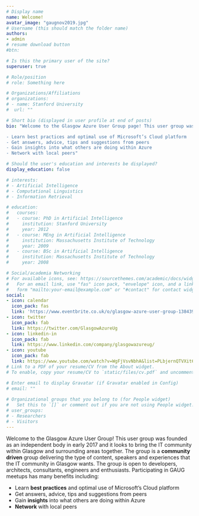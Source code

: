 ```yaml
---
# Display name
name: Welcome!
avatar_image: "gaugnov2019.jpg"
# Username (this should match the folder name)
authors:
- admin
# resume download button
#btn:

# Is this the primary user of the site?
superuser: true

# Role/position
# role: Something here

# Organizations/Affiliations
# organizations:
# - name: Stanford University
#  url: ""

# Short bio (displayed in user profile at end of posts)
bio: "Welcome to the Glasgow Azure User Group page! This user group was founded as an independent body in early 2017 and it looks to bring the IT community within Glasgow and surrounding areas together. The group is a community driven group delivering the type of content, speakers and experiences that the IT community in Glasgow wants. The group is open to developers, architects, consultants, engineers and enthusiasts. Participating in meetups has many benefits including:

- Learn best practices and optimal use of Microsoft’s Cloud platform
- Get answers, advice, tips and suggestions from peers
- Gain insights into what others are doing within Azure
- Network with local peers"

# Should the user's education and interests be displayed?
display_education: false

# interests:
# - Artificial Intelligence
# - Computational Linguistics
# - Information Retrieval

# education:
#   courses:
#   - course: PhD in Artificial Intelligence
#     institution: Stanford University
#     year: 2012
#   - course: MEng in Artificial Intelligence
#     institution: Massachusetts Institute of Technology
#     year: 2009
#   - course: BSc in Artificial Intelligence
#     institution: Massachusetts Institute of Technology
#     year: 2008

# Social/academia Networking
# For available icons, see: https://sourcethemes.com/academic/docs/widgets/#icons
#   For an email link, use "fas" icon pack, "envelope" icon, and a link in the
#   form "mailto:your-email@example.com" or "#contact" for contact widget.
social:
- icon: calendar
  icon_pack: fas
  link: 'https://www.eventbrite.co.uk/o/glasgow-azure-user-group-13843919802'  # For a direct email link, use "mailto:test@example.org".
- icon: twitter
  icon_pack: fab
  link: https://twitter.com/GlasgowAzureUg
- icon: linkedin-in
  icon_pack: fab
  link: https://www.linkedin.com/company/glasgowazureug/
- icon: youtube
  icon_pack: fab
  link: https://www.youtube.com/watch?v=WgFjVsvNbhA&list=PLbjernQTVXit6jd2Cb4Z4872eudxqAPJ8
# Link to a PDF of your resume/CV from the About widget.
# To enable, copy your resume/CV to `static/files/cv.pdf` and uncomment the lines below.  

# Enter email to display Gravatar (if Gravatar enabled in Config)
# email: ""
  
# Organizational groups that you belong to (for People widget)
#   Set this to `[]` or comment out if you are not using People widget.  
# user_groups:
# - Researchers
# - Visitors
---
```


Welcome to the Glasgow Azure User Group! This user group was founded as an independent body in early 2017 and it looks to bring the IT community within Glasgow and surrounding areas together. The group is a **community driven** group delivering the type of content, speakers and experiences that the IT community in Glasgow wants. The group is open to developers, architects, consultants, engineers and enthusiasts. Participating in GAUG meetups has many benefits including:

- Learn **best practices** and optimal use of Microsoft’s Cloud platform
- Get answers, advice, tips and suggestions from peers
- Gain **insights** into what others are doing within Azure
- **Network** with local peers